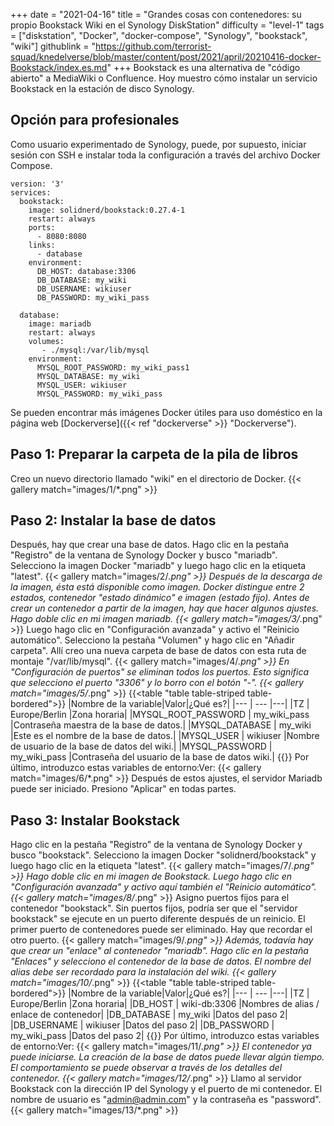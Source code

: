 +++
date = "2021-04-16"
title = "Grandes cosas con contenedores: su propio Bookstack Wiki en el Synology DiskStation"
difficulty = "level-1"
tags = ["diskstation", "Docker", "docker-compose", "Synology", "bookstack", "wiki"]
githublink = "https://github.com/terrorist-squad/knedelverse/blob/master/content/post/2021/april/20210416-docker-Bookstack/index.es.md"
+++
Bookstack es una alternativa de "código abierto" a MediaWiki o Confluence. Hoy muestro cómo instalar un servicio Bookstack en la estación de disco Synology.
## Opción para profesionales
Como usuario experimentado de Synology, puede, por supuesto, iniciar sesión con SSH e instalar toda la configuración a través del archivo Docker Compose.
```
version: '3'
services:
  bookstack:
    image: solidnerd/bookstack:0.27.4-1
    restart: always
    ports:
      - 8080:8080
    links:
      - database
    environment:
      DB_HOST: database:3306
      DB_DATABASE: my_wiki
      DB_USERNAME: wikiuser
      DB_PASSWORD: my_wiki_pass
      
  database:
    image: mariadb
    restart: always
    volumes:
       - ./mysql:/var/lib/mysql
    environment:
      MYSQL_ROOT_PASSWORD: my_wiki_pass1
      MYSQL_DATABASE: my_wiki
      MYSQL_USER: wikiuser
      MYSQL_PASSWORD: my_wiki_pass

```
Se pueden encontrar más imágenes Docker útiles para uso doméstico en la página web [Dockerverse]({{< ref "dockerverse" >}} "Dockerverse").
## Paso 1: Preparar la carpeta de la pila de libros
Creo un nuevo directorio llamado "wiki" en el directorio de Docker.
{{< gallery match="images/1/*.png" >}}

## Paso 2: Instalar la base de datos
Después, hay que crear una base de datos. Hago clic en la pestaña "Registro" de la ventana de Synology Docker y busco "mariadb". Selecciono la imagen Docker "mariadb" y luego hago clic en la etiqueta "latest".
{{< gallery match="images/2/*.png" >}}
Después de la descarga de la imagen, ésta está disponible como imagen. Docker distingue entre 2 estados, contenedor "estado dinámico" e imagen (estado fijo). Antes de crear un contenedor a partir de la imagen, hay que hacer algunos ajustes. Hago doble clic en mi imagen mariadb.
{{< gallery match="images/3/*.png" >}}
Luego hago clic en "Configuración avanzada" y activo el "Reinicio automático". Selecciono la pestaña "Volumen" y hago clic en "Añadir carpeta". Allí creo una nueva carpeta de base de datos con esta ruta de montaje "/var/lib/mysql".
{{< gallery match="images/4/*.png" >}}
En "Configuración de puertos" se eliminan todos los puertos. Esto significa que selecciono el puerto "3306" y lo borro con el botón "-".
{{< gallery match="images/5/*.png" >}}
{{<table "table table-striped table-bordered">}}
|Nombre de la variable|Valor|¿Qué es?|
|--- | --- |---|
|TZ	| Europe/Berlin |Zona horaria|
|MYSQL_ROOT_PASSWORD	|  my_wiki_pass |Contraseña maestra de la base de datos.|
|MYSQL_DATABASE | 	my_wiki	|Este es el nombre de la base de datos.|
|MYSQL_USER	|  wikiuser	|Nombre de usuario de la base de datos del wiki.|
|MYSQL_PASSWORD	|  my_wiki_pass	|Contraseña del usuario de la base de datos wiki.|
{{</table>}}
Por último, introduzco estas variables de entorno:Ver:
{{< gallery match="images/6/*.png" >}}
Después de estos ajustes, el servidor Mariadb puede ser iniciado. Presiono "Aplicar" en todas partes.
## Paso 3: Instalar Bookstack
Hago clic en la pestaña "Registro" de la ventana de Synology Docker y busco "bookstack". Selecciono la imagen Docker "solidnerd/bookstack" y luego hago clic en la etiqueta "latest".
{{< gallery match="images/7/*.png" >}}
Hago doble clic en mi imagen de Bookstack. Luego hago clic en "Configuración avanzada" y activo aquí también el "Reinicio automático".
{{< gallery match="images/8/*.png" >}}
Asigno puertos fijos para el contenedor "bookstack". Sin puertos fijos, podría ser que el "servidor bookstack" se ejecute en un puerto diferente después de un reinicio. El primer puerto de contenedores puede ser eliminado. Hay que recordar el otro puerto.
{{< gallery match="images/9/*.png" >}}
Además, todavía hay que crear un "enlace" al contenedor "mariadb". Hago clic en la pestaña "Enlaces" y selecciono el contenedor de la base de datos. El nombre del alias debe ser recordado para la instalación del wiki.
{{< gallery match="images/10/*.png" >}}
{{<table "table table-striped table-bordered">}}
|Nombre de la variable|Valor|¿Qué es?|
|--- | --- |---|
|TZ	| Europe/Berlin |Zona horaria|
|DB_HOST	| wiki-db:3306	|Nombres de alias / enlace de contenedor|
|DB_DATABASE	| my_wiki |Datos del paso 2|
|DB_USERNAME	| wikiuser |Datos del paso 2|
|DB_PASSWORD	| my_wiki_pass	|Datos del paso 2|
{{</table>}}
Por último, introduzco estas variables de entorno:Ver:
{{< gallery match="images/11/*.png" >}}
El contenedor ya puede iniciarse. La creación de la base de datos puede llevar algún tiempo. El comportamiento se puede observar a través de los detalles del contenedor.
{{< gallery match="images/12/*.png" >}}
Llamo al servidor Bookstack con la dirección IP del Synology y el puerto de mi contenedor. El nombre de usuario es "admin@admin.com" y la contraseña es "password".
{{< gallery match="images/13/*.png" >}}
